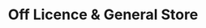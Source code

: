 ---
title: "Off Licence & General Store"
url: /bradford/off-licence-und-general-store/
shop: Spirituosen
---